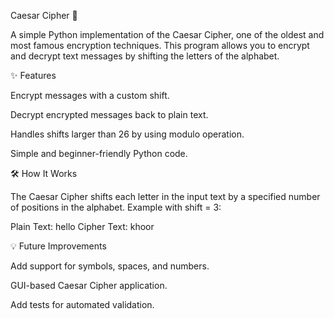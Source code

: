 Caesar Cipher 🔐

A simple Python implementation of the Caesar Cipher, one of the oldest and most famous encryption techniques.
This program allows you to encrypt and decrypt text messages by shifting the letters of the alphabet.

✨ Features

Encrypt messages with a custom shift.

Decrypt encrypted messages back to plain text.

Handles shifts larger than 26 by using modulo operation.

Simple and beginner-friendly Python code.

🛠️ How It Works

The Caesar Cipher shifts each letter in the input text by a specified number of positions in the alphabet.
Example with shift = 3:

Plain Text:  hello
Cipher Text: khoor

💡 Future Improvements

Add support for symbols, spaces, and numbers.

GUI-based Caesar Cipher application.

Add tests for automated validation.
